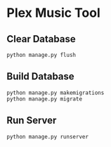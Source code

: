 Plex Music Tool
============

## Clear Database
```
python manage.py flush
```

## Build Database
```
python manage.py makemigrations
python manage.py migrate
```
## Run Server
```
python manage.py runserver
```